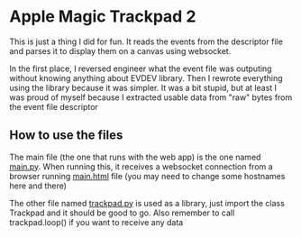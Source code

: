 # Apple Magic Trackpad 2

This is just a thing I did for fun. It reads the events from the descriptor file and parses it to display them on a canvas using websocket.

In the first place, I reversed engineer what the event file was outputing without knowing anything about EVDEV library. Then I rewrote everything using the library because it was simpler. It was a bit stupid, but at least I was proud of myself because I extracted usable data from "raw" bytes from the event file descriptor

## How to use the files

The main file (the one that runs with the web app) is the one named [main.py](/main.py). When running this, it receives a websocket connection from a browser running [main.html](/main.html) file (you may need to change some hostnames here and there)

The other file named [trackpad.py](/trackpad.py) is used as a library, just import the class Trackpad and it should be good to go. Also remember to call trackpad.loop() if you want to receive any data
